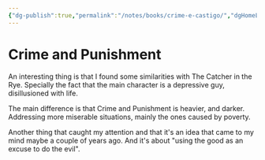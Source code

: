 ```yaml
---
{"dg-publish":true,"permalink":"/notes/books/crime-e-castigo/","dgHomeLink":true,"dgPassFrontmatter":false}
---
```


# Crime and Punishment

An interesting thing is that I found some similarities with The Catcher in the Rye. Specially the fact that the main character is a depressive guy, disillusioned with life.

The main difference is that Crime and Punishment is heavier, and darker. Addressing more miserable situations, mainly the ones caused by poverty.

Another thing that caught my attention and that it's an idea that came to my mind maybe a couple of years ago. And it's about "using the good as an excuse to do the evil".